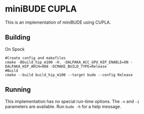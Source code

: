 # miniBUDE CUPLA

This is an implementation of miniBUDE using CUPLA.

## Building

On Spock
```
#Create config and makefiles
cmake -Bbuild_hip_m100 -H. -DALPAKA_ACC_GPU_HIP_ENABLE=ON -DALPAKA_HIP_ARCH=908 -DCMAKE_BUILD_TYPE=Release
#Build
cmake --build build_hip_m100 --target bude --config Release 
```

## Running

This implementation has no special run-time options.
The `-n` and `-i` parameters are available.
Run `bude -h` for a help message.

